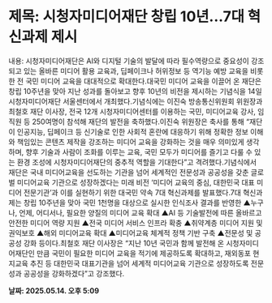 # **제목: 시청자미디어재단 창립 10년...7대 혁신과제 제시**

  내용: 시청자미디어재단은 AI와 디지털 기술의 발달에 따라 필수역량으로 중요성이 강조되고 있는 올바른 미디어 활용 교육과, 딥페이크나 허위정보 등 역기능 예방 교육을 비롯한 전 국민 미디어 교육을 대대적으로 확대한다.대국민 미디어 교육을 이끌어 온 재단은 창립 10주년을 맞아 지난 성과를 돌아보고 향후 10년의 비전을 제시하는 기념식을 14일 시청자미디어재단 서울센터에서 개최했다.기념식에는 이진숙 방송통신위원회 위원장과 최철호 재단 이사장, 전국 12개 시청자미디어센터를 이용하는 국민, 미디어교육 강사, 임직원 등 250여명이 참석해 재단의 발전을 축하했다.이진숙 위원장은 축사를 통해 “재단이 인공지능, 딥페이크 등 신기술로 인한 사회적 혼란에 대응하기 위해 정확한 정보 이해와 책임있는 콘텐츠 제작을 강조하는 미디어 교육을 강화하는 것을 매우 의미있게 생각하며, 향후 기술과 사람이 조화를 이루는 교육, 국민 모두가 미디어를 즐기고 다룰 수 있는 환경 조성에 시청자미디어재단의 중추적 역할을 기대한다”고 격려했다.기념식에서 재단은 국내 미디어교육을 선도하는 기관을 넘어 세계적인 전문성과 공공성을 갖춘 글로벌 미디어교육 기관으로 성장하겠다는 미래 비전 ‘미디어 교육의 중심, 대한민국 대표 미디어 전문기관’과 이를 실현하기 위한 대국민 약속 7대 혁신과제를 발표했다.7대 혁신과제는 창립 10주년을 맞아 국민 1천명을 대상으로 실시한 인식조사 결과를 반영한 ▲누구나, 언제, 어디서나, 필요한 양질의 미디어 교육 확대 ▲AI 등 기술발전에 따른 올바르고 안전한 미디어 역량 지원 ▲전국 미디어 서비스 인프라 확충 ▲취약계층 미디어 지원 및 권익보호 ▲해외 미디어교육 확대 ▲미디어교육 체계적 정책 기반 구축 ▲전문성 및 공공성 강화 등이다.최철호 재단 이사장은 “지난 10년 국민과 함께 발전해 온 시청자미디어재단인 만큼 국민이 필요한 미디어 교육을 적기에 제공하도록 확대하고, 재외동포 현지교육 추진 등 대한민국 대표기관을 넘어 세계적 미디어교육 기관으로 성장하도록 전문성과 공공성을 강화하겠다”고 강조했다.

  **날짜: 2025.05.14. 오후 5:09**
